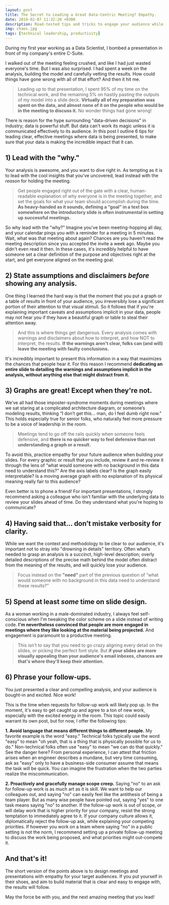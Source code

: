 ```yaml
---
layout: post
title: The Secret to Leading a Great Data-Centric Meeting? Empathy.
date: 2019-02-07 11:32:20 +0300
description: Road-tested tips and tricks to engage your audience while presenting data
img: chaos.jpg
tags: [technical leadership, productivity]
---
```

During my first year working as a Data Scientist, I bombed a presentation in front of my company's entire C-Suite.

I walked out of the meeting feeling crushed, and like I had just wasted everyone's time. But I was also surprised.
I had spent a week on the analysis, building the model and carefully vetting the results. How could things have gone
wrong with all of that effort? And then it hit me.

>Leading up to that presentation, I spent 95% of my time on the technical work, and the remaining 5% on hastily pasting
the outputs of my model into a slide deck. **Virtually all of my preparation was spent on the data, and almost none
of it on the people who would be in the meeting to discuss it.** No wonder things had gone wrong!

There is reason for the hype surrounding "data-driven decisions" in industry; data is powerful stuff. But data can't
work its magic unless it is communicated effectively to its audience. In this post I outline 6 tips for
leading clear, effective meetings where data is being presented, to make sure that your data is making the incredible
impact that it can.


## 1) Lead with the "why."
Your analysis is awesome, and you want to dive right in. As tempting as it is to lead with the cool insights that
you've uncovered, lead instead with the *reason* for holding the meeting.

>Get people engaged right out of the gate with a clear, human-readable explanation of why everyone is in the meeting
together, and set the goals for what your team should accomplish during the time. **As heavy-handed as it sounds,
defining a “goal” in a text box somewhere on the introductory slide is often instrumental in setting up successful
meetings.**

So why lead with the "why?" Imagine you've been meeting-hopping all day, and your calendar pings you with a
reminder for a meeting in 5 minutes. Wait, what was that meeting about again? Chances are you haven't read the
meeting description since you accepted the invite a week ago. Maybe you didn't even read it then. In these cases,
it's incredibly helpful to have someone set a clear definition of the purpose and objectives right at the start, and get
everyone aligned on the meeting goal.


## 2) State assumptions and disclaimers *before* showing any analysis.
One thing I learned the hard way is that the moment that you put a graph or a table of results in front of your
audience, you irreversibly lose a significant portion of their attention to that visual stimuli. So it follows
that if you're explaining important caveats and assumptions implicit in your data, people may not hear
you if they have a beautiful graph or table to steal their attention away.

>And this is where things get dangerous. Every analysis comes with warnings and disclaimers about how to interpret,
and how NOT to interpret, the results. **If the warnings aren't clear, folks can (and will) leave the meeting with
faulty conclusions.**

It's incredibly important to present this information in a way that maximizes the chances that people hear it. For this
reason I recommend **dedicating an entire slide to detailing the warnings and assumptions implicit in the analysis,
without anything else that might distract from it.**


## 3) Graphs are great! Except when they're not.
We’ve all had those imposter-syndrome moments during meetings where we sat
staring at a complicated architecture diagram, or someone’s modeling results, thinking “I don’t get this… man, do I
feel dumb right now." This holds especially true for senior folks, who naturally feel more
pressure to be a voice of leadership in the room.

>Meetings tend to go off the rails quickly when someone feels defensive, and **there is no quicker way to feel defensive
than not understanding a graph or a result.**

To avoid this, practice empathy for your future audience when building your slides. For every graphic or result that you
include, review it and re-review it through the lens of “what would someone with no background in this data need to
understand this?” Are the axis labels clear? Is the graph easily interpretable? Is a moving average graph with no
explanation of its physical meaning really fair to this audience?

Even better is to phone a friend! For important presentations, I strongly recommend asking a colleague who isn't
familiar with the underlying data to review your slides ahead of time. Do they understand what you're hoping to
communicate?


## 4) Having said that... don’t mistake verbosity for clarity.
While we want the context and methodology to be clear to our audience, it's important not to stray into
"drowning in details" territory. Often what’s needed to grasp an analysis is a succinct, high-level description;
overly detailed descriptions of the precise math behind the model often distract from the meaning of the results,
and will quickly lose your audience.

>Focus instead on the **"need"** part of the previous question of
“what would someone with no background in this data need to understand these results?”


## 5) Spend at least *some* time on slide design.
As a woman working in a male-dominated industry, I always feel self-conscious when I'm tweaking the color
scheme on a slide instead of writing code. **I'm nevertheless convinced that people are more engaged in meetings
where they like looking at the material being projected.** And engagement is paramount to a productive meeting.

>This isn't to say that you need to go crazy aligning every detail on the slides, or picking the perfect font style.
But **if your slides are more visually appealing than your audience's email inboxes, chances are that's where they'll
keep their attention.**


## 6) Phrase your follow-ups.
You just presented a clear and compelling analysis, and your audience is bought-in and excited. Nice work!

This is the time when requests for follow-up work will likely pop up. In the moment, it's easy to get caught up
and agree to a ton of new work, especially with the excited energy in the room. This topic could easily warrant its
own post, but for now, I offer the following tips:

**1. Avoid language that means different things to different people.**
My favorite example is the word "easy." Technical folks typically use the word "easy" to mean "oh yeah, that is a thing
that is physically possible for us to do." Non-technical folks often use "easy" to mean "we can do that quickly." See
the danger here? From personal experience, I can attest that friction arises when an engineer describes a mundane, but
very time consuming, ask as "easy" only to have a business-side consumer assume that means the task will be quick. You
can imagine the frustration when the two parties realize the miscommunication.

**2. Proactively and gracefully manage scope creep.**
Saying "no" to an ask for follow-up work is as much art as it is skill. We want to help our colleagues out, and saying
"no" can easily feel like the antithesis of being a team player. But as many wise people have pointed out, saying "yes"
to one task means saying "no" to another. If the follow-up work is out of scope, or will delay work that is higher
priority for your company, resist the strong temptation to immediately agree to it. If your company culture allows it,
diplomatically reject the follow-up ask, while explaining your competing priorities. If however you work on a team where
saying "no" in a public setting is not the norm, I recommend setting up a private follow-up meeting to discuss the
work being proposed, and what priorities might out-compete it.


## And that's it!
The short version of the points above is to design meetings and presentations with empathy for your target audiences.
If you put yourself in their shoes, and aim to build material that is clear and easy to engage with, the results
will follow.

May the force be with you, and the next amazing meeting that you lead!
